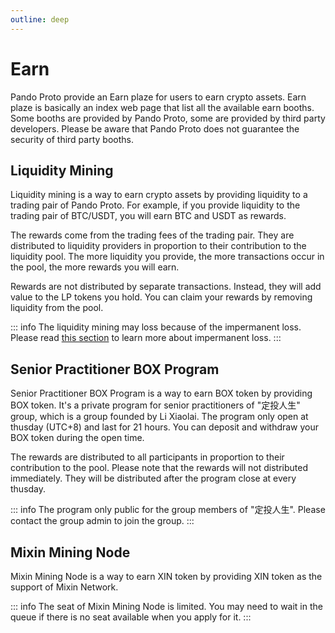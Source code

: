 ```yaml
---
outline: deep
---
```


# Earn

Pando Proto provide an Earn plaze for users to earn crypto assets. Earn plaze is basically an index web page that list all the available earn booths. Some booths are provided by Pando Proto, some are provided by third party developers. Please be aware that Pando Proto does not guarantee the security of third party booths.

## Liquidity Mining

Liquidity mining is a way to earn crypto assets by providing liquidity to a trading pair of Pando Proto. For example, if you provide liquidity to the trading pair of BTC/USDT, you will earn BTC and USDT as rewards. 

The rewards come from the trading fees of the trading pair. They are distributed to liquidity providers in proportion to their contribution to the liquidity pool. The more liquidity you provide, the more transactions occur in the pool, the more rewards you will earn.

Rewards are not distributed by separate transactions. Instead, they will add value to the LP tokens you hold. You can claim your rewards by removing liquidity from the pool.

::: info
The liquidity mining may loss because of the impermanent loss. Please read [this section](https://docs.pando.im/manual/trade.html#impermanent-loss) to learn more about impermanent loss.
:::

## Senior Practitioner BOX Program

Senior Practitioner BOX Program is a way to earn BOX token by providing BOX token. It's a private program for senior practitioners of "定投人生" group, which is a group founded by Li Xiaolai. The program only open at thusday (UTC+8) and last for 21 hours. You can deposit and withdraw your BOX token during the open time. 

The rewards are distributed to all participants in proportion to their contribution to the pool. Please note that the rewards will not distributed immediately. They will be distributed after the program close at every thusday.

::: info
The program only public for the group members of "定投人生". Please contact the group admin to join the group.
:::

## Mixin Mining Node

Mixin Mining Node is a way to earn XIN token by providing XIN token as the support of Mixin Network. 

::: info
The seat of Mixin Mining Node is limited. You may need to wait in the queue if there is no seat available when you apply for it.
:::


